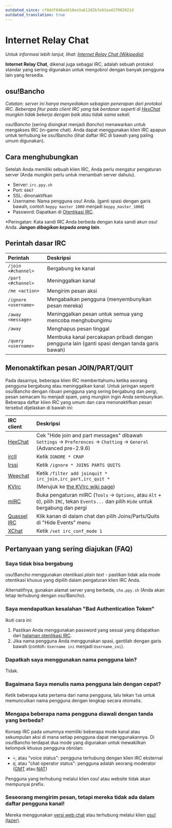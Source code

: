 ```yaml
---
outdated_since: cf0ddf848ad418ee3a61282b7e83aa437082021d
outdated_translation: true
---
```


# Internet Relay Chat

*Untuk informasi lebih lanjut, lihat: [Internet Relay Chat (Wikipedia)](https://id.wikipedia.org/wiki/IRC)*

**Internet Relay Chat**, dikenal juga sebagai IRC, adalah sebuah protokol standar yang sering digunakan untuk mengobrol dengan banyak pengguna lain yang tersedia.

## osu!Bancho

*Catatan: server ini hanya menyediakan sebagian penerapan dari protokol IRC. Beberapa fitur pada client IRC yang tak berdasar seperti di [HexChat](https://hexchat.github.io) mungkin tidak bekerja dengan baik atau tidak sama sekali.*

*osu!Bancho* (sering disingkat menjadi *Bancho*) menawarkan untuk mengakses IRC (in-game chat). Anda dapat menggunakan klien IRC apapun untuk terhubung ke osu!Bancho (lihat daftar IRC di bawah yang paling umum digunakan).

## Cara menghubungkan

Setelah Anda memiliki sebuah klien IRC, Anda perlu mengatur pengaturan server (Anda mungkin perlu untuk menambah server dahulu).

- Server: `irc.ppy.sh`
- Port: `6667` 
- SSL: dinonaktifkan
- Username: Nama pengguna osu! Anda. (ganti spasi dengan garis bawah, contoh `beppy master 1000` menjadi `beppy_master_1000`)
- Password: Dapatkan di [Otentikasi IRC](https://osu.ppy.sh/p/irc).

*Peringatan: Kata sandi IRC Anda berbeda dengan kata sandi akun osu! Anda. ***Jangan dibagikan kepada orang lain***.

## Perintah dasar IRC

| Perintah | Deskripsi |
| :-- | :-- |
| `/join <#channel>` | Bergabung ke kanal |
| `/part <#channel>` | Meninggalkan kanal |
| `/me <action>` | Mengirim pesan aksi |
| `/ignore <username>` | Mengabaikan pengguna (menyembunyikan pesan mereka) |
| `/away <message>` | Meninggalkan pesan untuk semua yang mencoba menghubungimu |
| `/away` | Menghapus pesan tinggal |
| `/query <username>` | Membuka kanal percakapan pribadi dengan pengguna lain (ganti spasi dengan tanda garis bawah) |

## Menonaktifkan pesan JOIN/PART/QUIT

Pada dasarnya, beberapa klien IRC memberitahumu ketika seorang pengguna bergabung atau meninggalkan kanal. Untuk jaringan seperti osu!Bancho dengan ribuan pengguna yang sering bergabung dan pergi, pesan semacam itu menjadi spam, yang mungkin ingin Anda sembunyikan. Beberapa daftar klien IRC yang umum dan cara menonaktifkan pesan tersebut dijelaskan di bawah ini:

| IRC client | Deskripsi |
| :-- | :-- |
| [HexChat](https://hexchat.github.io/) | Cek "Hide join and part messages" dibawah `Settings` -> `Preferences` -> `Chatting` -> `General` (Advanced pre-2.9.6)  |
| [ircII](http://www.eterna.com.au/ircii/) | Ketik `IGNORE * CRAP` |
| [Irssi](https://irssi.org) | Ketik `/ignore * JOINS PARTS QUITS` |
| [Weechat](https://weechat.org/) | Ketik `/filter add joinquit * irc_join,irc_part,irc_quit *` |
| [KVIrc](https://www.kvirc.net/) | (Merujuk ke [the KVIrc wiki page](https://github.com/kvirc/KVIrc/wiki/FAQ#how-do-i-suppress-join-part-and-quit-messages)) |
| [mIRC](https://www.mirc.com/) | Buka pengaturan mIRC (`Tools` -> `Options`, atau `Alt` + `O`), pilih `IRC`, tekan `Events...`  dan pilih `Hide` untuk bergabung dan pergi |
| [Quassel IRC](https://quassel-irc.org/) | Klik kanan di dalam chat dan pilih Joins/Parts/Quits di "Hide Events" menu |
| [XChat](http://xchat.org/) | Ketik `/set irc_conf_mode 1` |

## Pertanyaan yang sering diajukan (FAQ)

### Saya tidak bisa bergabung

osu!Bancho menggunakan otentikasi *plain text* - pastikan tidak ada mode otentikasi khusus yang dipilih dalam pengaturan klien IRC Anda.

Alternatifnya, gunakan alamat server yang berbeda, `cho.ppy.sh` (Anda akan tetap terhubung dengan osu!Bancho).

### Saya mendapatkan kesalahan "Bad Authentication Token"

Ikuti cara ini:

1. Pastikan Anda menggunakan password yang sesuai yang didapatkan dari [halaman otentikasi IRC](https://osu.ppy.sh/p/irc).
2. Jika nama pengguna Anda menggunakan spasi, gantilah dengan garis bawah (contoh: `Username ini` menjadi `Username_ini`).

### Dapatkah saya menggunakan nama pengguna lain?

Tidak.

### Bagaimana Saya menulis nama pengguna lain dengan cepat?

Ketik beberapa kata pertama dari nama pengguna, lalu tekan `Tab` untuk memunculkan nama pengguna dengan lengkap secara otomatis.

### Mengapa beberapa nama pengguna diawali dengan tanda yang berbeda?

Konsep IRC pada umumnya memiliki beberapa mode kanal atau sekumpulan aksi di mana setiap pengguna dapat menggunakannya. Di osu!Bancho terdapat dua mode yang digunakan untuk mewakilkan kelompok khusus pengguna obrolan:

- `+`, atau "voice status": pengguna terhubung dengan klien IRC eksternal
- `@`, atau "chat operator status": pengguna adalah seorang moderator ([GMT](/wiki/People/The_Team/Global_Moderation_Team) atau [NAT](/wiki/People/The_Team/Nomination_Assessment_Team))

Pengguna yang terhubung melalui klien osu! atau website tidak akan mempunyai prefix.

### Seseorang mengirim pesan, tetapi mereka tidak ada dalam daftar pengguna kanal!

Mereka menggunakan [versi web chat](https://osu.ppy.sh/community/chat) atau terhubung melalui klien [osu!(lazer)](https://github.com/ppy/osu).
